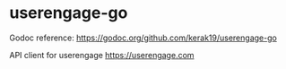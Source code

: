 # userengage-go

Godoc reference: https://godoc.org/github.com/kerak19/userengage-go

API client for userengage https://userengage.com
